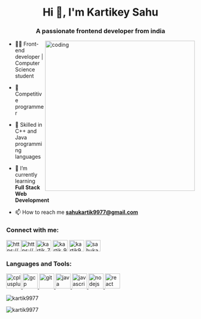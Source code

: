 <h1 align="center">Hi 👋, I'm Kartikey Sahu</h1>
<h3 align="center">A passionate frontend developer from india</h3>

<img align= "right" alt="coding" width="400" src="https://user-images.githubusercontent.com/55389276/140866485-8fb1c876-9a8f-4d6a-98dc-08c4981eaf70.gif">

- 👨‍💻 Front-end developer | Computer Science student

- 🌟 Competitive programmer

- 🎯 Skilled in C++ and Java programming languages

- 🌱 I’m currently learning **Full Stack Web Development**

- 📫 How to reach me **sahukartik9977@gmail.com**

<h3 align="left">Connect with me:</h3>
<p align="left">

<a href="https://linkedin.com/in/https://www.linkedin.com/in/kartikey-sahu-79382a247/" target="blank"><img align="center" src="https://upload.wikimedia.org/wikipedia/commons/e/e9/Linkedin_icon.svg" alt="https://www.linkedin.com/in/kartikey-sahu-79382a247/" height="30" width="40" /></a><a href="https://fb.com/https://www.facebook.com/profile.php?id=100042141000689" target="blank"><img align="center" src="https://upload.wikimedia.org/wikipedia/en/0/04/Facebook_f_logo_%282021%29.svg" alt="https://www.facebook.com/profile.php?id=100042141000689" height="30" width="40" /></a><a href="https://instagram.com/kartik_7.0_" target="blank"><img align="center" src="https://upload.wikimedia.org/wikipedia/commons/9/95/Instagram_logo_2022.svg" alt="kartik_7.0_" height="30" width="40" /></a>
<a href="https://www.codechef.com/users/kartik_9977" target="blank"><img align="center" src="https://upload.wikimedia.org/wikipedia/en/7/7b/Codechef%28new%29_logo.svg" alt="kartik_9977" height="30" width="40" /></a>
<a href="https://www.leetcode.com/kartik9977" target="blank"><img align="center" src="https://upload.wikimedia.org/wikipedia/commons/1/19/LeetCode_logo_black.png" alt="kartik9977" height="30" width="40" /></a>
<a href="https://auth.geeksforgeeks.org/user/sahukart762m" target="blank"><img align="center" src="https://upload.wikimedia.org/wikipedia/commons/4/43/GeeksforGeeks.svg" alt="sahukart762m" height="30" width="40" /></a>
</p>
<h3 align="left">Languages and Tools:</h3>
<p align="left"> <a href="https://www.w3schools.com/cpp/" target="_blank" rel="noreferrer"> <img src="https://upload.wikimedia.org/wikipedia/commons/1/18/ISO_C%2B%2B_Logo.svg" alt="cplusplus" width="40" height="40"/> </a> <a href="https://cloud.google.com" target="_blank" rel="noreferrer"> <img src="https://www.vectorlogo.zone/logos/google_cloud/google_cloud-icon.svg" alt="gcp" width="40" height="40"/> </a> <a href="https://git-scm.com/" target="_blank" rel="noreferrer"> <img src="https://www.vectorlogo.zone/logos/git-scm/git-scm-icon.svg" alt="git" width="40" height="40"/>  <a href="https://www.java.com" target="_blank" rel="noreferrer"> <img src="https://upload.wikimedia.org/wikipedia/de/e/e1/Java-Logo.svg" alt="java" width="40" height="40"/> </a> <a href="https://developer.mozilla.org/en-US/docs/Web/JavaScript" target="_blank" rel="noreferrer"> <img src="https://upload.wikimedia.org/wikipedia/commons/9/99/Unofficial_JavaScript_logo_2.svg" alt="javascript" width="40" height="40"/> </a> </a> <a href="https://nodejs.org" target="_blank" rel="noreferrer"> <img src="https://upload.wikimedia.org/wikipedia/commons/d/d9/Node.js_logo.svg" alt="nodejs" width="40" height="40"/> </a> <a href="https://reactjs.org/" target="_blank" rel="noreferrer"> <img src="https://upload.wikimedia.org/wikipedia/commons/4/47/React.svg" alt="react" width="40" height="40"/> </a> </p>

<p><img align="center" src="https://github-readme-stats.vercel.app/api/top-langs?username=kartik9977&show_icons=true&locale=en&layout=compact" alt="kartik9977" /></p>

<p><img align="center" src="https://github-readme-streak-stats.herokuapp.com/?user=kartik9977&" alt="kartik9977" /></p>
